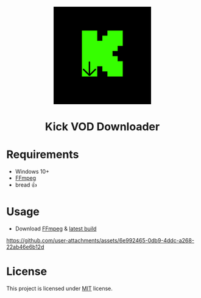 <p align="center">
  <img src="https://github.com/CrawLeyYou/kick-vod-downloader/blob/main/public/logo.png?raw=true", width="256" height="256" />
</p>
<h1 align="center"> Kick VOD Downloader </h1>

# Requirements 
- Windows 10+
- [FFmpeg](https://www.ffmpeg.org/download.html#build-windows)
- bread 👍

# Usage
- Download [FFmpeg](https://www.ffmpeg.org/download.html#build-windows) & [latest build](https://github.com/CrawLeyYou/kick-vod-downloader/releases/latest)

https://github.com/user-attachments/assets/6e992465-0db9-4ddc-a268-22ab46e6b12d

# License
This project is licensed under [MIT](https://opensource.org/licenses/MIT) license.
